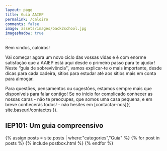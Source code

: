 ```yaml
---
layout: page
title: Guia AAIEP
permalink: /caloiro
comments: false
image: assets/images/back2school.jpg
imageshadow: true
---
```

Bem vindos, caloiros!

Vai começar agora um novo ciclo das vossas vidas e é com enorme satisfação que a AAIEP está aqui desde o primeiro passo para te ajudar! Neste “guia de sobrevivência'', vamos explicar-te o mais importante, desde dicas para cada cadeira, sítios para estudar até aos sítios mais em conta para almoçar.

Para questões, pensamentos ou sugestões, estamos sempre mais que disponíveis para falar contigo! Se no início for complicado conhecer as nossas caras - não te preocupes, que somos uma casa pequena, e em breve conhecerás todos! - não hesites em [contactar-nos]({ site.baseurl/contactos }).

## IEP101: Um guia compreensivo
{% assign posts = site.posts | where:"categories","Guia" %}
{% for post in posts %}
  {% include postbox.html %}
{% endfor %}
